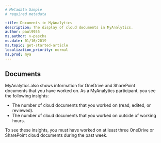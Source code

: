 ```yaml
---
# Metadata Sample
# required metadata

title: Documents in MyAnalytics
description: The display of cloud documents in MyAnalytics. 
author: paul9955
ms.author: v-pascha
ms.date: 01/16/2019
ms.topic: get-started-article
localization_priority: normal 
ms.prod: mya
---
```


## Documents

MyAnalytics also shows information for OneDrive and SharePoint documents that you have worked on. As a MyAnalytics participant, you see the following insights: 

 * The number of cloud documents that you worked on (read, edited, or reviewed). 
 * The number of cloud documents that you worked on outside of working hours.
 
To see these insights, you must have worked on at least three OneDrive or SharePoint cloud documents during the past week. 
